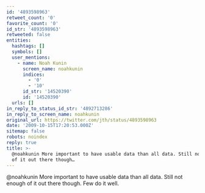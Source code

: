```yaml
---
id: '4893598963'
retweet_count: '0'
favorite_count: '0'
id_str: '4893598963'
retweeted: false
entities:
  hashtags: []
  symbols: []
  user_mentions:
    - name: Noah Kunin
      screen_name: noahkunin
      indices:
        - '0'
        - '10'
      id_str: '14520390'
      id: '14520390'
  urls: []
in_reply_to_status_id_str: '4892713286'
in_reply_to_screen_name: noahkunin
original_url: https://twitter.com/jth/status/4893598963
date: '2009-10-15T17:20:53.000Z'
sitemap: false
robots: noindex
reply: true
title: >-
  @noahkunin More important to have usable data than all data. Still not enough
  of it out there though…
---
```


@noahkunin More important to have usable data than all data. Still not enough of it out there though. Few do it well.